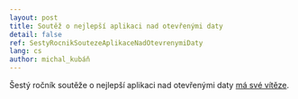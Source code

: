 ```yaml
---
layout: post
title: Soutěž o nejlepší aplikaci nad otevřenými daty
detail: false
ref: SestyRocnikSoutezeAplikaceNadOtevrenymiDaty
lang: cs
author: michal_kubáň
---
```


Šestý ročník soutěže o nejlepší aplikaci nad otevřenými daty [má své vítěze](https://www.lupa.cz/clanky/nejlepsi-aplikace-nad-otevrenymi-daty-zindex-pocitova-mapa-brna-ci-mapa-exekuci/).

